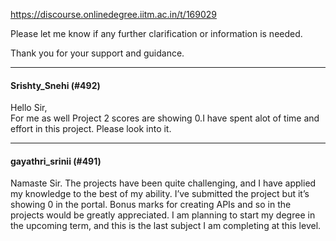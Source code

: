 https://discourse.onlinedegree.iitm.ac.in/t/169029

Please let me know if any further clarification or information is needed.</p>
<p>Thank you for your support and guidance.</p><hr>

<h4>Srishty_Snehi (#492)</h4>
<p>Hello Sir,<br/>
For me as well Project 2 scores are showing 0.I have spent alot of time and effort in this project. Please look into it.</p><hr>

<h4>gayathri_srinii (#491)</h4>
<p>Namaste Sir. The projects have been quite challenging, and I have applied my knowledge to the best of my ability. I’ve submitted the project but it’s showing 0 in the portal. Bonus marks for creating APIs and so in the projects would be greatly appreciated. I am planning to start my degree in the upcoming term, and this is the last subject I am completing at this level.